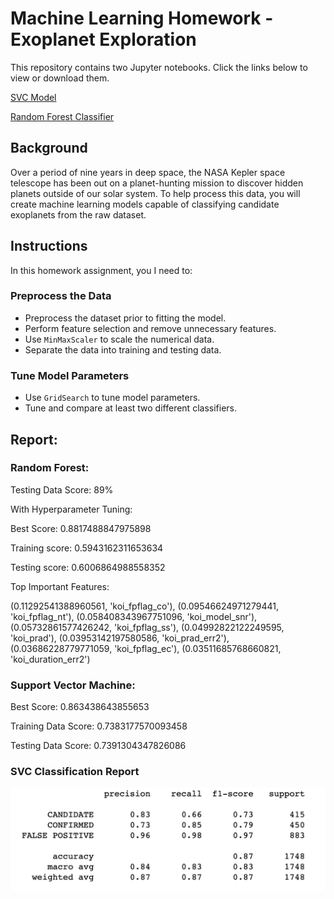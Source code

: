 # Machine Learning Homework - Exoplanet Exploration

This repository contains two Jupyter notebooks. Click the links below to view or download them.

[SVC Model](model_1.ipynb)

[Random Forest Classifier](random_forest.ipynb)
## Background
Over a period of nine years in deep space, the NASA Kepler space telescope has been out on a planet-hunting mission to discover hidden planets outside of our solar system.
To help process this data, you will create machine learning models capable of classifying candidate exoplanets from the raw dataset.
## Instructions
In this homework assignment, you I need to:

### Preprocess the Data

* Preprocess the dataset prior to fitting the model.
* Perform feature selection and remove unnecessary features.
* Use `MinMaxScaler` to scale the numerical data.
* Separate the data into training and testing data.

### Tune Model Parameters

* Use `GridSearch` to tune model parameters.
* Tune and compare at least two different classifiers.

## Report:

### Random Forest:

Testing Data Score: 89%

With Hyperparameter Tuning: 

Best Score: 0.8817488847975898

Training score: 0.5943162311653634

Testing score: 0.6006864988558352

Top Important Features: 

 (0.11292541388960561, 'koi_fpflag_co'),
 (0.09546624971279441, 'koi_fpflag_nt'),
 (0.058408343967751096, 'koi_model_snr'),
 (0.05732861577426242, 'koi_fpflag_ss'),
 (0.04992822122249595, 'koi_prad'),
 (0.03953142197580586, 'koi_prad_err2'),
 (0.03686228779771059, 'koi_fpflag_ec'),
 (0.03511685768660821, 'koi_duration_err2')
 
### Support Vector Machine:

Best Score: 0.863438643855653

Training Data Score: 0.7383177570093458

Testing Data Score: 0.7391304347826086

### SVC Classification Report
![report.jpg](Images/report.jpg)



